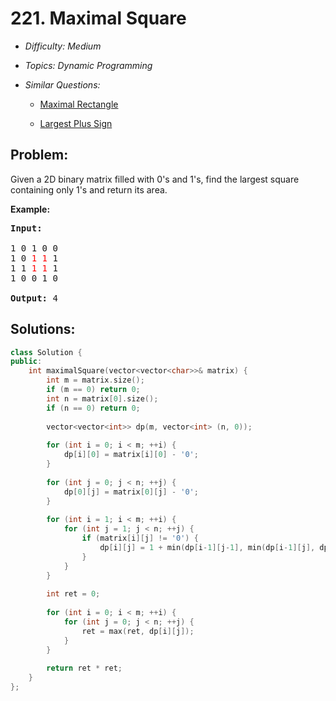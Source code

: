 # 221. Maximal Square

* *Difficulty: Medium*

* *Topics: Dynamic Programming*

* *Similar Questions:*

  * [Maximal Rectangle](maximal-rectangle.md)

  * [Largest Plus Sign](largest-plus-sign.md)

## Problem:

<p>Given a 2D binary matrix filled with 0&#39;s and 1&#39;s, find the largest square containing only 1&#39;s and return its area.</p>

<p><strong>Example:</strong></p>

<pre>
<strong>Input: 
</strong>
1 0 1 0 0
1 0 <font color="red">1</font> <font color="red">1</font> 1
1 1 <font color="red">1</font> <font color="red">1</font> 1
1 0 0 1 0

<strong>Output: </strong>4
</pre>
## Solutions:

```c++
class Solution {
public:
    int maximalSquare(vector<vector<char>>& matrix) {
        int m = matrix.size();
        if (m == 0) return 0;
        int n = matrix[0].size();
        if (n == 0) return 0;
        
        vector<vector<int>> dp(m, vector<int> (n, 0));
        
        for (int i = 0; i < m; ++i) {
            dp[i][0] = matrix[i][0] - '0';
        }
        
        for (int j = 0; j < n; ++j) {
            dp[0][j] = matrix[0][j] - '0';
        }
        
        for (int i = 1; i < m; ++i) {
            for (int j = 1; j < n; ++j) {
                if (matrix[i][j] != '0') {
                    dp[i][j] = 1 + min(dp[i-1][j-1], min(dp[i-1][j], dp[i][j-1]));
                }
            }
        }
        
        int ret = 0;
        
        for (int i = 0; i < m; ++i) {
            for (int j = 0; j < n; ++j) {
                ret = max(ret, dp[i][j]);
            }
        }
        
        return ret * ret;
    }
};
```
